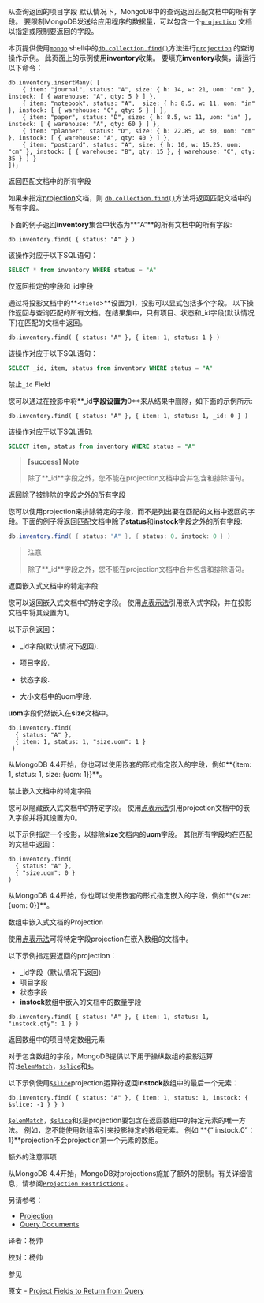  从查询返回的项目字段
默认情况下，MongoDB中的查询返回匹配文档中的所有字段。 要限制MongoDB发送给应用程序的数据量，可以包含一个[`projection`](https://docs.mongodb.com/master/reference/glossary/term-projection) 文档以指定或限制要返回的字段。

本页提供使用[`mongo`](https://docs.mongodb.com/master/reference/program/mongo/bin.mongo) shell中的[`db.collection.find()`](https://docs.mongodb.com/manual/reference/method/db.collection.find/db.collection.find)方法进行[`projection`](https://docs.mongodb.com/master/reference/glossary/term-projection) 的查询操作示例。 此页面上的示例使用**inventory**收集。 要填充**inventory**收集，请运行以下命令：

```shell
db.inventory.insertMany( [ 
	{ item: "journal", status: "A", size: { h: 14, w: 21, uom: "cm" }, instock: [ { warehouse: "A", qty: 5 } ] },
	{ item: "notebook", status: "A",  size: { h: 8.5, w: 11, uom: "in" }, instock: [ { warehouse: "C", qty: 5 } ] },
	{ item: "paper", status: "D", size: { h: 8.5, w: 11, uom: "in" }, instock: [ { warehouse: "A", qty: 60 } ] },
	{ item: "planner", status: "D", size: { h: 22.85, w: 30, uom: "cm" }, instock: [ { warehouse: "A", qty: 40 } ] },
	{ item: "postcard", status: "A", size: { h: 10, w: 15.25, uom: "cm" }, instock: [ { warehouse: "B", qty: 15 }, { warehouse: "C", qty: 35 } ] }
]);
```

 返回匹配文档中的所有字段

如果未指定[projection](https://docs.mongodb.com/master/reference/glossary/term-projection)文档，则 [`db.collection.find()`](https://docs.mongodb.com/master/reference/method/db.collection.find/db.collection.find)方法将返回匹配文档中的所有字段。

下面的例子返回**inventory**集合中状态为**“A”**的所有文档中的所有字段:

```shell
db.inventory.find( { status: "A" } )
```

该操作对应于以下SQL语句：

```sql
SELECT * from inventory WHERE status = "A"
```

 仅返回指定的字段和_id字段

通过将投影文档中的**<`field`>**设置为1，投影可以显式包括多个字段。 以下操作返回与查询匹配的所有文档。在结果集中，只有项目、状态和_id字段(默认情况下)在匹配的文档中返回。

```shell
db.inventory.find( { status: "A" }, { item: 1, status: 1 } )
```

该操作对应于以下SQL语句：

```sql
SELECT _id, item, status from inventory WHERE status = "A"
```

 禁止`_id` Field

您可以通过在投影中将**_id**字段设置为**0**来从结果中删除，如下面的示例所示:

```shell
db.inventory.find( { status: "A" }, { item: 1, status: 1, _id: 0 } )
```

该操作对应于以下SQL语句:

```sql
SELECT item, status from inventory WHERE status = "A"
```

> **[success] Note**
>
> 除了**_id**字段之外，您不能在projection文档中合并包含和排除语句。

 返回除了被排除的字段之外的所有字段

您可以使用projection来排除特定的字段，而不是列出要在匹配的文档中返回的字段。下面的例子将返回匹配文档中除了**status**和**instock**字段之外的所有字段:

```powershell
db.inventory.find( { status: "A" }, { status: 0, instock: 0 } )
```

> 注意
>
> 除了**_id**字段之外，您不能在projection文档中合并包含和排除语句。

 返回嵌入式文档中的特定字段

您可以返回嵌入式文档中的特定字段。 使用[点表示法](https://docs.mongodb.com/master/core/document/document-dot-notation)引用嵌入式字段，并在投影文档中将其设置为**1**。

以下示例返回：

* _id字段(默认情况下返回).

* 项目字段.

* 状态字段.

* 大小文档中的uom字段.

**uom**字段仍然嵌入在**size**文档中。

```shell
db.inventory.find(
  { status: "A" },
  { item: 1, status: 1, "size.uom": 1 }
 )
```

从MongoDB 4.4开始，你也可以使用嵌套的形式指定嵌入的字段，例如**{item: 1, status: 1, size: {uom: 1}}**。

 禁止嵌入文档中的特定字段

您可以隐藏嵌入式文档中的特定字段。 使用[点表示法](https://docs.mongodb.com/master/core/document/document-dot-notation)引用projection文档中的嵌入字段并将其设置为0。

以下示例指定一个投影，以排除**size**文档内的**uom**字段。 其他所有字段均在匹配的文档中返回：

  ```shell
 db.inventory.find( 
  	{ status: "A" },
  	{ "size.uom": 0 }
 )
  ```

从MongoDB 4.4开始，你也可以使用嵌套的形式指定嵌入的字段，例如**{size: {uom: 0}}**。

  数组中嵌入式文档的Projection

使用[点表示法](https://docs.mongodb.com/master/core/document/document-dot-notation)可将特定字段projection在嵌入数组的文档中。

以下示例指定要返回的projection：

  * _id字段（默认情况下返回）
  * 项目字段
  * 状态字段
  * **instock**数组中嵌入的文档中的数量字段

 ```shell
 db.inventory.find( { status: "A" }, { item: 1, status: 1, "instock.qty": 1 } )
 ```

 返回数组中的项目特定数组元素

 对于包含数组的字段，MongoDB提供以下用于操纵数组的投影运算符:[`$elemMatch`](https://docs.mongodb.com/master/reference/operator/projection/elemMatch/proj._S_elemMatch)，[`$slice`](https://docs.mongodb.com/master/reference/operator/projection/slice/proj._S_slice)和[`$`](https://docs.mongodb.com/master/reference/operator/projection/positional/proj._S_)。

以下示例使用[`$slice`](https://docs.mongodb.com/master/reference/operator/projection/slice/proj._S_slice)projection运算符返回**instock**数组中的最后一个元素：

 ```shell
db.inventory.find( { status: "A" }, { item: 1, status: 1, instock: { $slice: -1 } } )
 ```

[`$elemMatch`](https://docs.mongodb.com/master/reference/operator/projection/elemMatch/proj._S_elemMatch)，[`$slice`](https://docs.mongodb.com/master/reference/operator/projection/slice/proj._S_slice)和[`$`](https://docs.mongodb.com/master/reference/operator/projection/positional/proj._S_)是projection要包含在返回数组中的特定元素的唯一方法。 例如，您不能使用数组索引来投影特定的数组元素。 例如 **{“ instock.0”：1}**projection不会projection第一个元素的数组。

 额外的注意事项

从MongoDB 4.4开始，MongoDB对projections施加了额外的限制。有关详细信息，请参阅[`Projection Restrictions`](https://docs.mongodb.com/master/reference/limits/Projection-Restrictions) 。

 另请参考：

- [Projection](https://docs.mongodb.com/master/reference/method/db.collection.find/find-projection)
- [Query Documents](https://docs.mongodb.com/master/tutorial/query-documents/)

   

译者：杨帅

校对：杨帅

 参见

原文 - [Project Fields to Return from Query]( https://docs.mongodb.com/manual/tutorial/project-fields-from-query-results/ )

